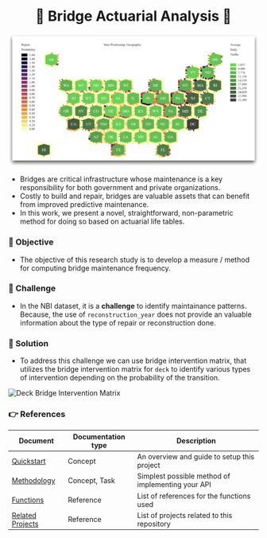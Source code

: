 <h1 align='center'>
🌉  Bridge Actuarial Analysis 🌟
</h1>

![actuarial hexagon](images/hexagon-actuarial.png)

- Bridges are critical infrastructure whose maintenance is a key responsibility for both government and private organizations. 
- Costly to build and repair, bridges are valuable assets that can benefit from improved predictive maintenance.
- In this work, we present a novel, straightforward, non-parametric method for doing so based on actuarial life tables.

### 🎯 Objective
- The objective of this research study is to develop a measure / method for computing bridge maintenance frequency.

### 💪 Challenge
- In the NBI dataset, it is a **challenge** to identify maintainance patterns. Because, the use of `reconstruction_year` does not provide an valuable information about the type of repair or reconstruction done.

### 🧪 Solution
- To address this challenge we can use bridge intervention matrix, that utilizes the bridge intervention matrix for `deck` to identify various types of intervention depending on the probability of the transition.
 
![Deck Bridge Intervention Matrix](assets/intervention-matrix.png)

### 👉 References

| Document      | Documentation type | Description |
| ------------- | ------------------ | ----------- |
| [Quickstart](docs/quickstart.md) | Concept | An overview and guide to setup this project |
| [Methodology](docs/methodology.md) | Concept, Task | Simplest possible method of implementing your API |
| [Functions](docs/functions.md) | Reference | List of references for the functions used|
| [Related Projects](docs/related-projects.md) | Reference | List of projects related to this repository |

